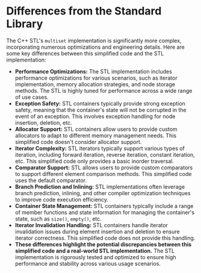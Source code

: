 # Differences from the Standard Library

The C++ STL's `multiset` implementation is significantly more complex, incorporating numerous optimizations and engineering details.  Here are some key differences between this simplified code and the STL implementation:

- **Performance Optimizations:** The STL implementation includes performance optimizations for various scenarios, such as iterator implementation, memory allocation strategies, and node storage methods.  The STL is highly tuned for performance across a wide range of use cases.
- **Exception Safety:** STL containers typically provide strong exception safety, meaning that the container's state will not be corrupted in the event of an exception. This involves exception handling for node insertion, deletion, etc.
- **Allocator Support:** STL containers allow users to provide custom allocators to adapt to different memory management needs. This simplified code doesn't consider allocator support.
- **Iterator Complexity:** STL iterators typically support various types of iteration, including forward iteration, reverse iteration, constant iteration, etc. This simplified code only provides a basic inorder traversal.
- **Comparator Support:** STL allows users to provide custom comparators to support different element comparison methods. This simplified code uses the default comparator.
- **Branch Prediction and Inlining:** STL implementations often leverage branch prediction, inlining, and other compiler optimization techniques to improve code execution efficiency.
- **Container State Management:** STL containers typically include a range of member functions and state information for managing the container's state, such as `size()`, `empty()`, etc.
- **Iterator Invalidation Handling:** STL containers handle iterator invalidation issues during element insertion and deletion to ensure iterator correctness. This simplified code does not provide this handling.
- **These differences highlight the potential discrepancies between this simplified code and a real-world STL implementation.** The STL implementation is rigorously tested and optimized to ensure high performance and stability across various usage scenarios.